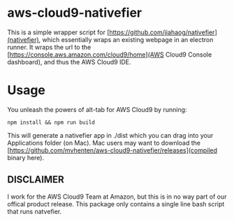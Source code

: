 # aws-cloud9-nativefier

This is a simple wrapper script for [https://github.com/jiahaog/nativefier](nativefier), which essentially wraps an existing webpage in an electron runner. It wraps the url to the [https://console.aws.amazon.com/cloud9/home](AWS Cloud9 Console dashboard), and thus the AWS Cloud9 IDE. 

# Usage

You unleash the powers of alt-tab for AWS Cloud9 by running:

    npm install && npm run build
  
This will generate a nativefier app in ./dist which you can drag into your Applications folder (on Mac).
Mac users may want to download the [https://github.com/mvhenten/aws-cloud9-nativefier/releases](compiled binary here).
 
 ## DISCLAIMER
I work for the AWS Cloud9 Team at Amazon, but this is in no way part of our offical product release. This package only contains a single line bash script that runs natvefier.
